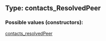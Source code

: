 ## Type: contacts\_ResolvedPeer  

### Possible values (constructors):

[contacts\_resolvedPeer](../constructors/contacts\_resolvedPeer.md)  

